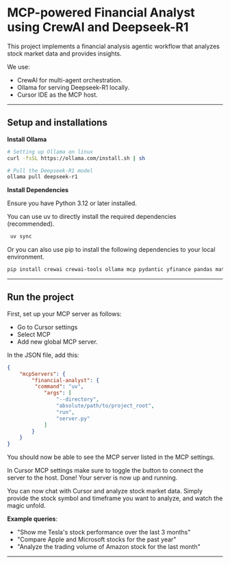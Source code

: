 # MCP-powered Financial Analyst using CrewAI and Deepseek-R1

This project implements a financial analysis agentic workflow that analyzes stock market data and provides insights.

We use:
- CrewAI for multi-agent orchestration.
- Ollama for serving Deepseek-R1 locally.
- Cursor IDE as the MCP host.

---
## Setup and installations

**Install Ollama**

```bash
# Setting up Ollama on linux
curl -fsSL https://ollama.com/install.sh | sh

# Pull the Deepseek-R1 model
ollama pull deepseek-r1
```

**Install Dependencies**

   Ensure you have Python 3.12 or later installed.

   You can use uv to directly install the required dependencies (recommended).
   ```bash
    uv sync
   ```

   Or you can also use pip to install the following dependencies to your local environment.
   ```bash
   pip install crewai crewai-tools ollama mcp pydantic yfinance pandas matplotlib
   ```

---

## Run the project

First, set up your MCP server as follows:
- Go to Cursor settings
- Select MCP 
- Add new global MCP server.

In the JSON file, add this:
```json
{
    "mcpServers": {
        "financial-analyst": {
         "command": "uv",
            "args": [
                "--directory",
                "absolute/path/to/project_root",
                "run",
                "server.py"
            ]
        }
    }
}
```

You should now be able to see the MCP server listed in the MCP settings.

In Cursor MCP settings make sure to toggle the button to connect the server to the host. Done! Your server is now up and running. 

You can now chat with Cursor and analyze stock market data. Simply provide the stock symbol and timeframe you want to analyze, and watch the magic unfold.

**Example queries**:
- "Show me Tesla's stock performance over the last 3 months"
- "Compare Apple and Microsoft stocks for the past year"
- "Analyze the trading volume of Amazon stock for the last month"

---

